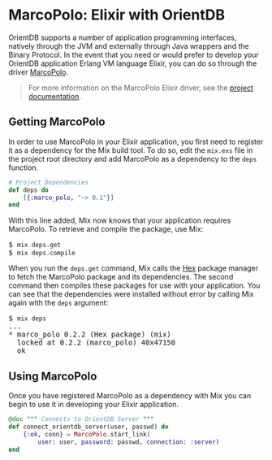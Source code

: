 
# MarcoPolo: Elixir with OrientDB

OrientDB supports a number of application programming interfaces, natively through the JVM and externally through Java wrappers and the Binary Protocol.  In the event that you need or would prefer to develop your OrientDB application Erlang VM language Elixir, you can do so through the driver [MarcoPolo](https://github.com/MyMedsAndMe/marco_polo).

>For more information on the MarcoPolo Elixir driver, see the [project documentation](http://hexdocs.pm/marco_polo).

## Getting MarcoPolo

In order to use MarcoPolo in your Elixir application, you first need to register it as a dependency for the Mix build tool.  To do so, edit the `mix.exs` file in the project root directory and add MarcoPolo as a dependency to the `deps` function.

```elixir
# Project Dependencies
def deps do
	[{:marco_polo, "~> 0.1"}]
end
```

With this line added, Mix now knows that your application requires MarcoPolo.  To retrieve and compile the package, use Mix:

<pre>
$ <code class="userinput lang-sh">mix deps.get</code>
$ <code class="userinput lang-sh">mix deps.compile</code>
</pre>

When you run the `deps.get` command, Mix calls the [Hex](https://hex.pm) package manager to fetch the MarcoPolo package and its dependencies.  The second command then compiles these packages for use with your application.  You can see that the dependencies were installed without error by calling Mix again with the `deps` argument:

<pre>
$ <code class="userinput lang-sh">mix deps</code>
...
* marco_polo 0.2.2 (Hex package) (mix)
  locked at 0.2.2 (marco_polo) 40x47150
  ok
</pre>


## Using MarcoPolo

Once you have registered MarcoPolo as a dependency with Mix you can begin to use it in developing your Elixir application.

```elixir
@doc """ Connects to OrientDB Server """
def connect_orientdb_server(user, passwd) do 
	{:ok, conn} = MarcoPolo.start_link(
		user: user, password: passwd, connection: :server)
end
```
